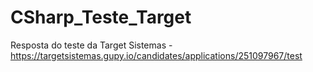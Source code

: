 # CSharp_Teste_Target
Resposta do teste da Target Sistemas - https://targetsistemas.gupy.io/candidates/applications/251097967/test
